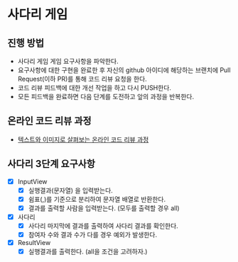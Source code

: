 # 사다리 게임
## 진행 방법
* 사다리 게임 게임 요구사항을 파악한다.
* 요구사항에 대한 구현을 완료한 후 자신의 github 아이디에 해당하는 브랜치에 Pull Request(이하 PR)를 통해 코드 리뷰 요청을 한다.
* 코드 리뷰 피드백에 대한 개선 작업을 하고 다시 PUSH한다.
* 모든 피드백을 완료하면 다음 단계를 도전하고 앞의 과정을 반복한다.

## 온라인 코드 리뷰 과정
* [텍스트와 이미지로 살펴보는 온라인 코드 리뷰 과정](https://github.com/nextstep-step/nextstep-docs/tree/master/codereview)

## 사다리 3단계 요구사항
- [x] InputView 
  - [x] 실행결과(문자열) 을 입력받는다.
  - [x] 쉼표(,)를 기준으로 분리하여 문자열 배열로 반환한다.
  - [x] 결과를 출력할 사람을 입력받는다. (모두를 출력할 경우 all)
- [x] 사다리
  - [x] 사다리 마지막에 결과를 출력하여 사다리 결과를 확인한다.
  - [x] 참여자 수와 결과 수가 다를 경우 예외가 발생한다.
- [x] ResultView
  - [x] 실행결과를 출력한다. (all을 조건을 고려하자.)
